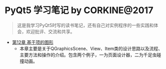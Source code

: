 # PyQt5 学习笔记 by CORKINE@2017
> 这是我学习PyQt5时写的读书笔记，还有自己对实例程序的一些实践和体会，欢迎批评、交流和共享。
- [第12章 基于项的图形](/Project_PyQt5NoteBook/Ch12_item)
    - 本章主要是关于QGraphicsScene、View、Item类的设计思路以及流程、主要方法和操作的介绍。包含两个例子，一为页面设计器，二为千足虫碰撞动画。